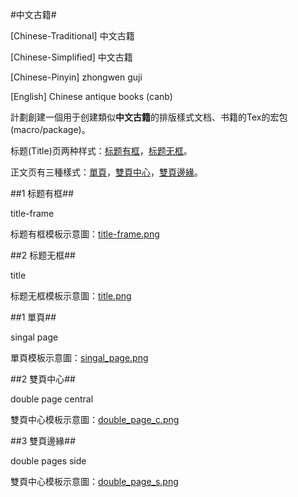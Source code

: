 #中文古籍#

[Chinese-Traditional] 中文古籍 

[Chinese-Simplified] 中文古籍 

[Chinese-Pinyin] zhongwen guji 

[English] Chinese antique books (canb) 


計劃創建一個用于创建類似**中文古籍**的排版樣式文档、书籍的Tex的宏包(macro/package)。

标题(Title)页两种样式：[标题有框](#title-frame)，[标题无框](#title)。

正文页有三種樣式：[單頁](#singal-page)，[雙頁中心](#double-page-c)，[雙頁邊緣](#double-page-s)。

##<a name="title-frame"></a>1 标题有框##

title-frame

标题有框模板示意圖：[title-frame.png](https://github.com/Franklyzzm/Tex_Chinese_antique_books/blob/master/title_frame.png)

##<a name="title"></a>2 标题无框##

title

标题无框模板示意圖：[title.png](https://github.com/Franklyzzm/Tex_Chinese_antique_books/blob/master/)


##<a name="singal-page"></a>1 單頁## 

singal page

單頁模板示意圖：[singal_page.png](https://github.com/Franklyzzm/Tex_Chinese_antique_books/blob/master/singal_page.png)


##<a name="double-page-c"></a>2 雙頁中心## 

double page central

雙頁中心模板示意圖：[double\_page_c.png](https://github.com/Franklyzzm/Tex_Chinese_antique_books/blob/master/double_page_c.png)


##<a name="double-page-s"></a>3 雙頁邊緣## 

double pages side

雙頁中心模板示意圖：[double\_page_s.png](https://)


